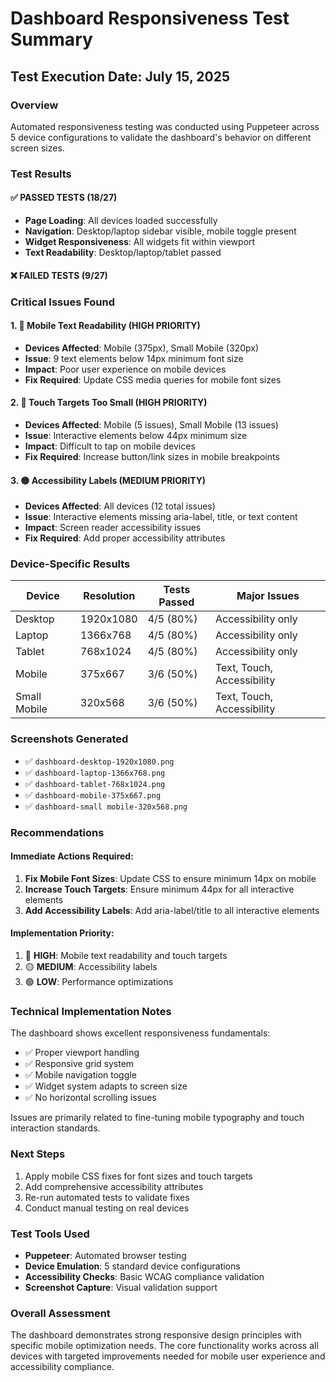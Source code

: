 # Dashboard Responsiveness Test Summary

## Test Execution Date: July 15, 2025

### Overview
Automated responsiveness testing was conducted using Puppeteer across 5 device configurations to validate the dashboard's behavior on different screen sizes.

### Test Results

#### ✅ **PASSED TESTS (18/27)**
- **Page Loading**: All devices loaded successfully
- **Navigation**: Desktop/laptop sidebar visible, mobile toggle present
- **Widget Responsiveness**: All widgets fit within viewport
- **Text Readability**: Desktop/laptop/tablet passed

#### ❌ **FAILED TESTS (9/27)**

### Critical Issues Found

#### 1. 🔴 **Mobile Text Readability (HIGH PRIORITY)**
- **Devices Affected**: Mobile (375px), Small Mobile (320px)
- **Issue**: 9 text elements below 14px minimum font size
- **Impact**: Poor user experience on mobile devices
- **Fix Required**: Update CSS media queries for mobile font sizes

#### 2. 🔴 **Touch Targets Too Small (HIGH PRIORITY)**
- **Devices Affected**: Mobile (5 issues), Small Mobile (13 issues)  
- **Issue**: Interactive elements below 44px minimum size
- **Impact**: Difficult to tap on mobile devices
- **Fix Required**: Increase button/link sizes in mobile breakpoints

#### 3. 🟡 **Accessibility Labels (MEDIUM PRIORITY)**
- **Devices Affected**: All devices (12 total issues)
- **Issue**: Interactive elements missing aria-label, title, or text content
- **Impact**: Screen reader accessibility issues
- **Fix Required**: Add proper accessibility attributes

### Device-Specific Results

| Device | Resolution | Tests Passed | Major Issues |
|--------|------------|--------------|--------------|
| Desktop | 1920x1080 | 4/5 (80%) | Accessibility only |
| Laptop | 1366x768 | 4/5 (80%) | Accessibility only |
| Tablet | 768x1024 | 4/5 (80%) | Accessibility only |
| Mobile | 375x667 | 3/6 (50%) | Text, Touch, Accessibility |
| Small Mobile | 320x568 | 3/6 (50%) | Text, Touch, Accessibility |

### Screenshots Generated
- ✅ `dashboard-desktop-1920x1080.png`
- ✅ `dashboard-laptop-1366x768.png`
- ✅ `dashboard-tablet-768x1024.png`
- ✅ `dashboard-mobile-375x667.png`
- ✅ `dashboard-small mobile-320x568.png`

### Recommendations

#### Immediate Actions Required:
1. **Fix Mobile Font Sizes**: Update CSS to ensure minimum 14px on mobile
2. **Increase Touch Targets**: Ensure minimum 44px for all interactive elements
3. **Add Accessibility Labels**: Add aria-label/title to all interactive elements

#### Implementation Priority:
1. 🔴 **HIGH**: Mobile text readability and touch targets
2. 🟡 **MEDIUM**: Accessibility labels
3. 🟢 **LOW**: Performance optimizations

### Technical Implementation Notes

The dashboard shows excellent responsiveness fundamentals:
- ✅ Proper viewport handling
- ✅ Responsive grid system
- ✅ Mobile navigation toggle
- ✅ Widget system adapts to screen size
- ✅ No horizontal scrolling issues

Issues are primarily related to fine-tuning mobile typography and touch interaction standards.

### Next Steps
1. Apply mobile CSS fixes for font sizes and touch targets
2. Add comprehensive accessibility attributes
3. Re-run automated tests to validate fixes
4. Conduct manual testing on real devices

### Test Tools Used
- **Puppeteer**: Automated browser testing
- **Device Emulation**: 5 standard device configurations
- **Accessibility Checks**: Basic WCAG compliance validation
- **Screenshot Capture**: Visual validation support

### Overall Assessment
The dashboard demonstrates strong responsive design principles with specific mobile optimization needs. The core functionality works across all devices with targeted improvements needed for mobile user experience and accessibility compliance.